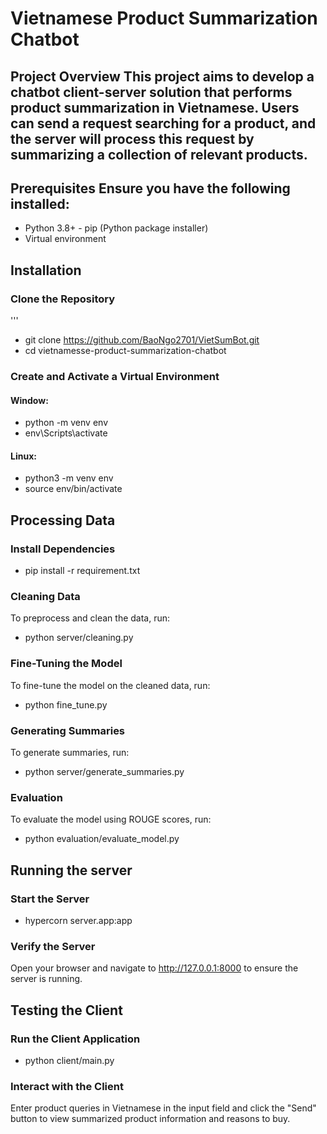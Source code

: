 # Vietnamese Product Summarization Chatbot 
## Project Overview This project aims to develop a chatbot client-server solution that performs product summarization in Vietnamese. Users can send a request searching for a product, and the server will process this request by summarizing a collection of relevant products. 
## Prerequisites Ensure you have the following installed: 
  - Python 3.8+ - pip (Python package installer)
  - Virtual environment 
## Installation 
### Clone the Repository 

'''
  - git clone https://github.com/BaoNgo2701/VietSumBot.git
  - cd vietnamesse-product-summarization-chatbot


### Create and Activate a Virtual Environment
#### Window:
  - python -m venv env
  - env\Scripts\activate

#### Linux:
  - python3 -m venv env
  - source env/bin/activate

## Processing Data
### Install Dependencies
  - pip install -r requirement.txt

### Cleaning Data
To preprocess and clean the data, run:
  - python server/cleaning.py

### Fine-Tuning the Model
To fine-tune the model on the cleaned data, run:
  - python fine_tune.py


### Generating Summaries
To generate summaries, run:
  - python server/generate_summaries.py


### Evaluation
To evaluate the model using ROUGE scores, run:
  - python evaluation/evaluate_model.py


## Running the server
### Start the Server
  - hypercorn server.app:app

### Verify the Server
Open your browser and navigate to http://127.0.0.1:8000 to ensure the server is running.

## Testing the Client
### Run the Client Application
 - python client/main.py

### Interact with the Client
Enter product queries in Vietnamese in the input field and click the "Send" button to view summarized product information and reasons to buy.